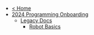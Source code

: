 - [< Home](/README.md)
- [2024 Programming Onboarding](./README.md)
  - [Legacy Docs](/legacy/2019/README.md)
    - [Robot Basics](/legacy/2019/robot-basics.md)
